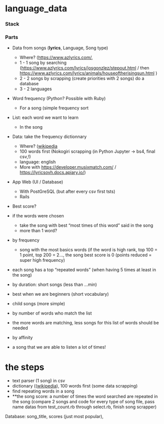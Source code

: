 ﻿# language_data

### Stack


### Parts
- Data from songs (**lyrics**, Language, Song type)
  - Where? (https://www.azlyrics.com/,
  - 1 - 1 song by searching (https://www.azlyrics.com/lyrics/josgonzlez/stepout.html / then https://www.azlyrics.com/lyrics/animals/houseoftherisingsun.html )
  - 2 - 2 songs by scrapping (create priorities with 2 songs)
do a database
  - 3 - 2 languages
- Word frequency (Python? Possible with Ruby)
  - For a song (simple frequency sort
- List: each word we want to learn
  - In the song

- Data: take the frequency dictionnary
  - Where? ([wikipedia](https://en.wiktionary.org/wiki/Wiktionary:Frequency_lists)
  - 100 words first (Nokogiri scrapping (in Python Jupyter → bs4, final csv,!)
  - language: english
  - More with https://developer.musixmatch.com/ / https://lyricsovh.docs.apiary.io/)
- App Web (UI / Database)
  - With PostGreSQL (but after every csv first tsts)
  - Rails

- Best score?
 - if the words were chosen
	- take the song with best “most times of this word” said in the song
	- more than 1 word?
 - by frequency
	- song with the most basics words (if the word is high rank, top 100 = 1 point, top 200 = 2…, the song best score is 0 (points reduced = super high frequency)
 - each song has a top “repeated words” (when having 5 times at least in the song)
 - by duration: short songs (less than ...min)
  - best when we are beginners (short vocabulary)
  - child songs (more simple)
 - by number of words who match the list
  - the more words are matching, less songs for this list of words should be needed
 - by affinity
  - a song that we are able to listen a lot of times!


# the steps
- text parser (1 song) in csv
- dictionary (([wikipedia](https://en.wiktionary.org/wiki/Wiktionary:Frequency_lists)), 100 words first (some data scrapping)
- find repeating words in a song
- **the song score: a number of times the word searched are repeated in the song
(compare 2 songs and code for every type of song file, pass name datas from test_count.rb through select.rb, finish song scrapper)

Database:  song_title, scores (just most popular),
